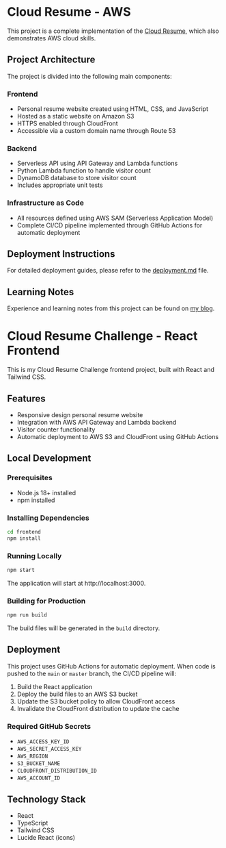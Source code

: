 # Cloud Resume - AWS

This project is a complete implementation of the [Cloud Resume](https://cloudresumechallenge.dev/docs/the-challenge/aws/), which also demonstrates AWS cloud skills.

## Project Architecture

The project is divided into the following main components:

### Frontend
- Personal resume website created using HTML, CSS, and JavaScript
- Hosted as a static website on Amazon S3
- HTTPS enabled through CloudFront
- Accessible via a custom domain name through Route 53

### Backend
- Serverless API using API Gateway and Lambda functions
- Python Lambda function to handle visitor count
- DynamoDB database to store visitor count
- Includes appropriate unit tests

### Infrastructure as Code
- All resources defined using AWS SAM (Serverless Application Model)
- Complete CI/CD pipeline implemented through GitHub Actions for automatic deployment

## Deployment Instructions

For detailed deployment guides, please refer to the [deployment.md](deployment.md) file.

## Learning Notes

Experience and learning notes from this project can be found on [my blog](https://example.com/blog-post).

# Cloud Resume Challenge - React Frontend

This is my Cloud Resume Challenge frontend project, built with React and Tailwind CSS.

## Features

- Responsive design personal resume website
- Integration with AWS API Gateway and Lambda backend
- Visitor counter functionality
- Automatic deployment to AWS S3 and CloudFront using GitHub Actions

## Local Development

### Prerequisites

- Node.js 18+ installed
- npm installed

### Installing Dependencies

```bash
cd frontend
npm install
```

### Running Locally

```bash
npm start
```

The application will start at http://localhost:3000.

### Building for Production

```bash
npm run build
```

The build files will be generated in the `build` directory.

## Deployment

This project uses GitHub Actions for automatic deployment. When code is pushed to the `main` or `master` branch, the CI/CD pipeline will:

1. Build the React application
2. Deploy the build files to an AWS S3 bucket
3. Update the S3 bucket policy to allow CloudFront access
4. Invalidate the CloudFront distribution to update the cache

### Required GitHub Secrets

- `AWS_ACCESS_KEY_ID`
- `AWS_SECRET_ACCESS_KEY`
- `AWS_REGION`
- `S3_BUCKET_NAME`
- `CLOUDFRONT_DISTRIBUTION_ID`
- `AWS_ACCOUNT_ID`

## Technology Stack

- React
- TypeScript
- Tailwind CSS
- Lucide React (icons) 
